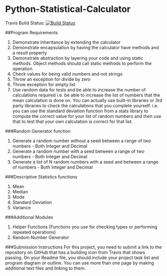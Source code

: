 # Python-Statistical-Calculator
Travis Build Status: [![Build Status](https://app.travis-ci.com/rs228-njit/python-stats-calculator.svg?branch=master)](https://app.travis-ci.com/rs228-njit/python-stats-calculator)

##Program Requirements
1. Demonstrate inheritance by extending the calculator
2. Demonstrate encapsulation by having the calculator have methods and a result property
3. Demonstrate abstraction by layering your code and using static methods.  Object methods should call static methods to perform the operation.
4. Check values for being valid numbers and not strings
5. Throw an exception for divide by zero 
6. Throw exception for empty list
7. Use random data for tests and be able to increase the number of calculations required i.e. be able to increase the list of numbers that the mean calculation is done on.  You can actually use built-in libraries or 3rd party libraries to check the calculations that you complete yourself.  i.e. you can use the standard deviation function from a stats library to compute the correct value for your list of random numbers and then use that to test that your own calculation is correct for that list.

###Random Generator function
1. Generate a random number without a seed between a range of two numbers - Both Integer and Decimal
2. Generate a random number with a seed between a range of two numbers - Both Integer and Decimal
3. Generate a list of N random numbers with a seed and between a range of numbers - Both Integer and Decimal

###Descriptive Statistics functions
1. Mean
2. Median
3. Mode
4. Standard Deviation
5. Variance


###Additional Modules
1. Helper Functions (Functions you use for checking types or performing repeated operations)
2. Random Number Generator

###Submission Instructions
For this project, you need to submit a link to the repository on GitHub that has a building icon from Travis that shows passing.  On your Readme file, you should include your project task list and program diagram or outline.  You can use more than one page by making additional text files and linking to them.  



